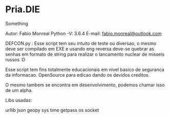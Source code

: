 # Pria.DIE
Something

Autor: Fabio Monreal
Python -V: 3.6.4
E-mail: fabio.monreal@outlook.com

DEFCON.py : Esse script tem seu intuito de teste ou diversao, o mesmo deve ser compilado em EXE e usando eng reversa deve-se 
quebrar as senhas em formato de string para realizar o lancamento nuclear de misseis russos :D

Esse script tem fins totalmente educacionais em nivel basico de seguranca da informacao. OpenSource para edicao dando os devidos creditos.

O mesmo tambem se encontra em desenvolvimento, podemos chamar isso de um alpha.

Libs usadas:

urllib
json
geopy
sys
time
getpass
os
socket
